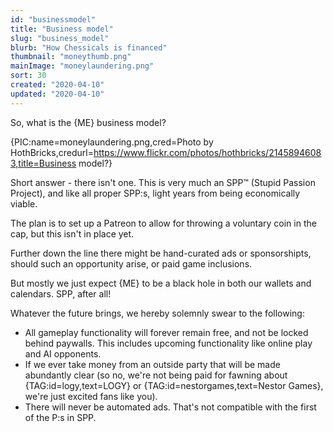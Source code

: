 ```yaml
---
id: "businessmodel"
title: "Business model"
slug: "business_model"
blurb: "How Chessicals is financed"
thumbnail: "moneythumb.png"
mainImage: "moneylaundering.png"
sort: 30
created: "2020-04-10"
updated: "2020-04-10"
---
```


So, what is the {ME} business model?

{PIC:name=moneylaundering.png,cred=Photo by HothBricks,credurl=https://www.flickr.com/photos/hothbricks/21458946083,title=Business model?}

Short answer - there isn't one. This is very much an SPP&trade; (Stupid Passion Project), and like all proper SPP:s, light years from being economically viable.

The plan is to set up a Patreon to allow for throwing a voluntary coin in the cap, but this isn't in place yet.

Further down the line there might be hand-curated ads or sponsorshipts, should such an opportunity arise, or paid game inclusions.

But mostly we just expect {ME} to be a black hole in both our wallets and calendars. SPP, after all!

Whatever the future brings, we hereby solemnly swear to the following:

- All gameplay functionality will forever remain free, and not be locked behind paywalls. This includes upcoming functionality like online play and AI opponents.
- If we ever take money from an outside party that will be made abundantly clear (so no, we're not being paid for fawning about {TAG:id=logy,text=LOGY} or {TAG:id=nestorgames,text=Nestor Games}, we're just excited fans like you).
- There will never be automated ads. That's not compatible with the first of the P:s in SPP.
